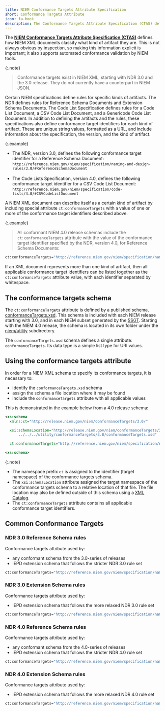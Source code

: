 ```yaml
---
title: NIEM Conformance Targets Attribute Specification
short: Conformance Targets Attribute
icon: fa-book
description: The Conformance Targets Attribute Specification (CTAS) defines how NIEM XML documents classify what kind of artifact they are through the use of a conformance targets attribute.
---
```


The **[NIEM Conformance Targets Attribute Specification (CTAS)]({{site.data.links.ctas}})** defines how NIEM XML documents classify what kind of artifact they are.  This is not always obvious by inspection, so making this information explicit is important; it also supports automated conformance validation by NIEM tools.

{:.note}
> Conformance targets exist in NIEM XML, starting with NDR 3.0 and the 3.0 release.  They do not currently have a counterpart in NIEM JSON.

Certain NIEM specifications define rules for specific kinds of artifacts.  The NDR defines rules for Reference Schema Documents and Extension Schema Documents.  The Code List Specification defines rules for a Code List Document, a CSV Code List Document, and a Genericode Code List Document.  In addition to defining the artifacts and the rules, these specifications also define conformance target identifiers for each kind of artifact.  These are unique string values, formatted as a URL, and include information about the specification, the version, and the kind of artifact.

{:.example}
- The NDR, version 3.0, defines the following conformance target identifier for a Reference Schema Document: `http://reference.niem.gov/niem/specification/naming-and-design-rules/3.0/#ReferenceSchemaDocument` <br><br>
- The Code Lists Specification, version 4.0, defines the following conformance target identifier for a CSV Code List Document: `http://reference.niem.gov/niem/specification/code-lists/4.0/#CSVCodeListDocument`

A NIEM XML document can describe itself as a certain kind of artifact by including special attribute `ct:conformanceTargets` with a value of one or more of the conformance target identifiers described above.

{:.example}
> All conformant NIEM 4.0 release schemas include the `ct:conformanceTargets` attribute with the value of the conformance target identifier specified by the NDR, version 4.0, for Reference Schema Documents:
```sh
ct:conformanceTargets="http://reference.niem.gov/niem/specification/naming-and-design-rules/4.0/#ReferenceSchemaDocument"
```

<!--more-->

If an XML document represents more than one kind of artifact, then all applicable conformance target identifiers can be listed together as the `ct:conformanceTargets` attribute value, with each identifier separated by whitespace.

## The conformance targets schema

The `ct:conformanceTargets` attribute is defined by a published schema,  [conformanceTargets.xsd](https://release.niem.gov/niem/utility/conformanceTargets/3.0/conformanceTargets.xsd).  This schema is included with each NIEM release starting with 3.0, and in each NIEM subset generated by the [SSGT](../../tools/ssgt/).  Starting with the NIEM 4.0 release, the schema is located in its own folder under the [niem/utility](https://release.niem.gov/niem/utility/) subdirectory.

The `conformanceTargets.xsd` schema defines a single attribute: `conformanceTargets`.  Its data type is a simple list type for URI values.

## Using the conformance targets attribute

In order for a NIEM XML schema to specify its conformance targets, it is necessary to:

- identify the `conformanceTargets.xsd` schema
- assign the schema a file location where it may be found
- include the `conformanceTargets` attribute with all applicable values

This is demonstrated in the example below from a 4.0 release schema:

```xml
<xs:schema
  xmlns:ct="http://release.niem.gov/niem/conformanceTargets/3.0/"

  xsi:schemaLocation="http://release.niem.gov/niem/conformanceTargets/3.0/
      ../../../utility/conformanceTargets/3.0/conformanceTargets.xsd"

  ct:conformanceTargets="http://reference.niem.gov/niem/specification/naming-and-design-rules/4.0/#ReferenceSchemaDocument">

<xs:schema>
```

{:.note}
- The namespace prefix `ct` is assigned to the identifier (target namespace) of the conformance targets schema.
- The `xsi:schemaLocation` attribute assigned the target namespace of the conformance targets schema to a relative location of that file.  The file location may also be defined outside of this schema using a [XML Catalog](../../artifacts/xml-catalog/).
- The `ct:conformanceTargets` attribute contains all applicable conformance target identifiers.

## Common Conformance Targets

### NDR 3.0 Reference Schema rules

Conformance targets attribute used by:

- any conformant schema from the 3.0-series of releases
- IEPD extension schema that follows the stricter NDR 3.0 rule set

```sh
ct:conformanceTargets="http://reference.niem.gov/niem/specification/naming-and-design-rules/3.0/#ReferenceSchemaDocument"
```

### NDR 3.0 Extension Schema rules

Conformance targets attribute used by:

- IEPD extension schema that follows the more relaxed NDR 3.0 rule set

```sh
ct:conformanceTargets="http://reference.niem.gov/niem/specification/naming-and-design-rules/3.0/#ExtensionSchemaDocument"
```

### NDR 4.0 Reference Schema rules

Conformance targets attribute used by:

- any conformant schema from the 4.0-series of releases
- IEPD extension schema that follows the stricter NDR 4.0 rule set

```sh
ct:conformanceTargets="http://reference.niem.gov/niem/specification/naming-and-design-rules/4.0/#ReferenceSchemaDocument"
```

### NDR 4.0 Extension Schema rules

Conformance targets attribute used by:

- IEPD extension schema that follows the more relaxed NDR 4.0 rule set

```sh
ct:conformanceTargets="http://reference.niem.gov/niem/specification/naming-and-design-rules/4.0/#ExtensionSchemaDocument"
```
